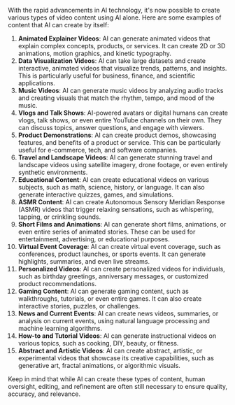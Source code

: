 With the rapid advancements in AI technology, it's now possible to create various types of video content using AI alone. Here are some examples of content that AI can create by itself:

1. **Animated Explainer Videos**: AI can generate animated videos that explain complex concepts, products, or services. It can create 2D or 3D animations, motion graphics, and kinetic typography.
2. **Data Visualization Videos**: AI can take large datasets and create interactive, animated videos that visualize trends, patterns, and insights. This is particularly useful for business, finance, and scientific applications.
3. **Music Videos**: AI can generate music videos by analyzing audio tracks and creating visuals that match the rhythm, tempo, and mood of the music.
4. **Vlogs and Talk Shows**: AI-powered avatars or digital humans can create vlogs, talk shows, or even entire YouTube channels on their own. They can discuss topics, answer questions, and engage with viewers.
5. **Product Demonstrations**: AI can create product demos, showcasing features, and benefits of a product or service. This can be particularly useful for e-commerce, tech, and software companies.
6. **Travel and Landscape Videos**: AI can generate stunning travel and landscape videos using satellite imagery, drone footage, or even entirely synthetic environments.
7. **Educational Content**: AI can create educational videos on various subjects, such as math, science, history, or language. It can also generate interactive quizzes, games, and simulations.
8. **ASMR Content**: AI can create Autonomous Sensory Meridian Response (ASMR) videos that trigger relaxing sensations, such as whispering, tapping, or crinkling sounds.
9. **Short Films and Animations**: AI can generate short films, animations, or even entire series of animated stories. These can be used for entertainment, advertising, or educational purposes.
10. **Virtual Event Coverage**: AI can create virtual event coverage, such as conferences, product launches, or sports events. It can generate highlights, summaries, and even live streams.
11. **Personalized Videos**: AI can create personalized videos for individuals, such as birthday greetings, anniversary messages, or customized product recommendations.
12. **Gaming Content**: AI can generate gaming content, such as walkthroughs, tutorials, or even entire games. It can also create interactive stories, puzzles, or challenges.
13. **News and Current Events**: AI can create news videos, summaries, or analysis on current events, using natural language processing and machine learning algorithms.
14. **How-to and Tutorial Videos**: AI can generate instructional videos on various topics, such as cooking, DIY, beauty, or fitness.
15. **Abstract and Artistic Videos**: AI can create abstract, artistic, or experimental videos that showcase its creative capabilities, such as generative art, fractal animations, or algorithmic visuals.

Keep in mind that while AI can create these types of content, human oversight, editing, and refinement are often still necessary to ensure quality, accuracy, and relevance.